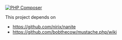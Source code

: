 [![PHP Composer](https://github.com/AyrscottLLC/ace.sbs/actions/workflows/php.yml/badge.svg)](https://github.com/AyrscottLLC/ace.sbs/actions/workflows/php.yml)

This project depends on

* https://github.com/nirix/nanite
* https://github.com/bobthecow/mustache.php/wiki

